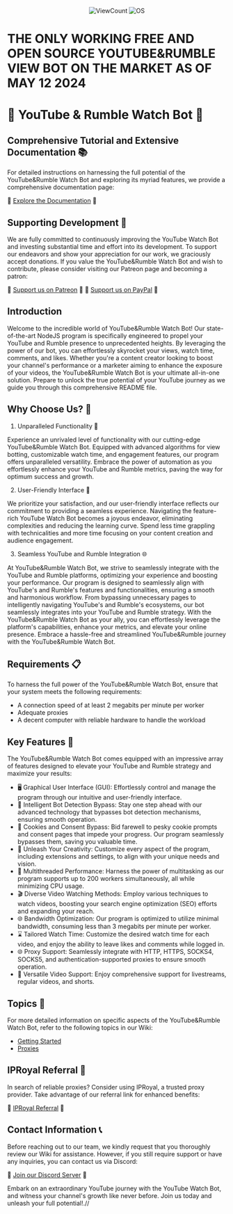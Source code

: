 <p align="center">
    <img alt="ViewCount" src="https://views.whatilearened.today/views/github/JijaProGamer/Youtube-View-Bot.svg">
    <img alt="OS" src="https://img.shields.io/badge/OS-Windows%20/%20Mac%20/%20Linux-success">
</p>

# THE ONLY WORKING FREE AND OPEN SOURCE YOUTUBE&RUMBLE VIEW BOT ON THE MARKET AS OF MAY 12 2024

# 🚀 YouTube & Rumble Watch Bot 🎥

## Comprehensive Tutorial and Extensive Documentation 📚

For detailed instructions on harnessing the full potential of the YouTube&Rumble Watch Bot and exploring its myriad features, we provide a comprehensive documentation page:

🔗 [Explore the Documentation](https://www.bloxxy.net/projects/1) 🔗

## Supporting Development 💖

We are fully committed to continuously improving the YouTube Watch Bot and investing substantial time and effort into its development. To support our endeavors and show your appreciation for our work, we graciously accept donations. If you value the YouTube&Rumble Watch Bot and wish to contribute, please consider visiting our Patreon page and becoming a patron:

🌟 [Support us on Patreon](https://www.patreon.com/Bloxxy213/membership) 🌟
🌟 [Support us on PayPal](https://www.paypal.me/bloxxywashere) 🌟

## Introduction

Welcome to the incredible world of YouTube&Rumble Watch Bot! Our state-of-the-art NodeJS program is specifically engineered to propel your YouTube and Rumble presence to unprecedented heights. By leveraging the power of our bot, you can effortlessly skyrocket your views, watch time, comments, and likes. Whether you're a content creator looking to boost your channel's performance or a marketer aiming to enhance the exposure of your videos, the YouTube&Rumble Watch Bot is your ultimate all-in-one solution. Prepare to unlock the true potential of your YouTube journey as we guide you through this comprehensive README file.

## Why Choose Us? 🌟

1. Unparalleled Functionality 💪

Experience an unrivaled level of functionality with our cutting-edge YouTube&Rumble Watch Bot. Equipped with advanced algorithms for view botting, customizable watch time, and engagement features, our program offers unparalleled versatility. Embrace the power of automation as you effortlessly enhance your YouTube and Rumble metrics, paving the way for optimum success and growth.

2. User-Friendly Interface 🎯

We prioritize your satisfaction, and our user-friendly interface reflects our commitment to providing a seamless experience. Navigating the feature-rich YouTube Watch Bot becomes a joyous endeavor, eliminating complexities and reducing the learning curve. Spend less time grappling with technicalities and more time focusing on your content creation and audience engagement.

3. Seamless YouTube and Rumble Integration 🌐

At YouTube&Rumble Watch Bot, we strive to seamlessly integrate with the YouTube and Rumble platforms, optimizing your experience and boosting your performance. Our program is designed to seamlessly align with YouTube's and Rumble's features and functionalities, ensuring a smooth and harmonious workflow. From bypassing unnecessary pages to intelligently navigating YouTube's and Rumble's ecosystems, our bot seamlessly integrates into your YouTube and Rumble strategy. With the YouTube&Rumble Watch Bot as your ally, you can effortlessly leverage the platform's capabilities, enhance your metrics, and elevate your online presence. Embrace a hassle-free and streamlined YouTube&Rumble journey with the YouTube&Rumble Watch Bot.

## Requirements 📋

To harness the full power of the YouTube&Rumble Watch Bot, ensure that your system meets the following requirements:

- A connection speed of at least 2 megabits per minute per worker
- Adequate proxies
- A decent computer with reliable hardware to handle the workload

## Key Features 🌟

The YouTube&Rumble Watch Bot comes equipped with an impressive array of features designed to elevate your YouTube and Rumble strategy and maximize your results:

- 🖥️ Graphical User Interface (GUI): Effortlessly control and manage the program through our intuitive and user-friendly interface.
- 🚦 Intelligent Bot Detection Bypass: Stay one step ahead with our advanced technology that bypasses bot detection mechanisms, ensuring smooth operation.
- 🍪 Cookies and Consent Bypass: Bid farewell to pesky cookie prompts and consent pages that impede your progress. Our program seamlessly bypasses them, saving you valuable time.
- 🎨 Unleash Your Creativity: Customize every aspect of the program, including extensions and settings, to align with your unique needs and vision.
- 🧵 Multithreaded Performance: Harness the power of multitasking as our program supports up to 200 workers simultaneously, all while minimizing CPU usage.
- 🎬 Diverse Video Watching Methods: Employ various techniques to watch videos, boosting your search engine optimization (SEO) efforts and expanding your reach.
- 🌐 Bandwidth Optimization: Our program is optimized to utilize minimal bandwidth, consuming less than 3 megabits per minute per worker.
- ⌛ Tailored Watch Time: Customize the desired watch time for each video, and enjoy the ability to leave likes and comments while logged in.
- 🌐 Proxy Support: Seamlessly integrate with HTTP, HTTPS, SOCKS4, SOCKS5, and authentication-supported proxies to ensure smooth operation.
- 🎥 Versatile Video Support: Enjoy comprehensive support for livestreams, regular videos, and shorts.

## Topics 📖

For more detailed information on specific aspects of the YouTube&Rumble Watch Bot, refer to the following topics in our Wiki:

- [Getting Started](https://github.com/JijaProGamer/Youtube-Rumble-View-Bot/wiki/Getting-started)
- [Proxies](https://github.com/JijaProGamer/Youtube-Rumble-View-Bot/wiki/Proxies)

## IPRoyal Referral 👑

In search of reliable proxies? Consider using IPRoyal, a trusted proxy provider. Take advantage of our referral link for enhanced benefits:

🔗 [IPRoyal Referral](https://iproyal.com?r=162918) 🔗

## Contact Information 📞

Before reaching out to our team, we kindly request that you thoroughly review our Wiki for assistance. However, if you still require support or have any inquiries, you can contact us via Discord:

🔗 [Join our Discord Server](https://discord.gg/E7Kb2c9euw) 🔗

Embark on an extraordinary YouTube journey with the YouTube Watch Bot, and witness your channel's growth like never before. Join us today and unleash your full potential!.//